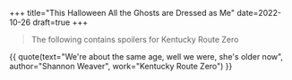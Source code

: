 +++
title="This Halloween All the Ghosts are Dressed as Me"
date=2022-10-26
draft=true
+++

> The following contains spoilers for Kentucky Route Zero

{{ quote(text="We're about the same age, well we were, she's older now", author="Shannon Weaver", work="Kentucky Route Zero") }}